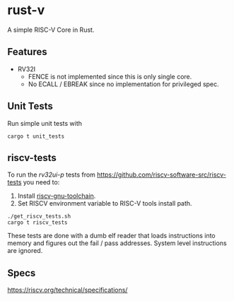 # rust-v

A simple RISC-V Core in Rust.

## Features

- RV32I
  - FENCE is not implemented since this is only single core.
  - No ECALL / EBREAK since no implementation for privileged spec.

## Unit Tests

Run simple unit tests with
```
cargo t unit_tests
```

## riscv-tests

To run the *rv32ui-p* tests from https://github.com/riscv-software-src/riscv-tests
you need to:
1. Install [riscv-gnu-toolchain](https://github.com/riscv-collab/riscv-gnu-toolchain).
2. Set RISCV environment variable to RISC-V tools install path.
```
./get_riscv_tests.sh
cargo t riscv_tests
```

These tests are done with a dumb elf reader that loads instructions into memory and
figures out the fail / pass addresses. System level instructions are ignored.

## Specs

https://riscv.org/technical/specifications/
